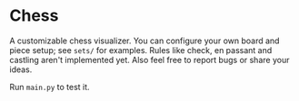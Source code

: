 # Chess
A customizable chess visualizer.
You can configure your own board and piece setup; see ```sets/``` for examples.
Rules like check, en passant and castling aren't implemented yet.
Also feel free to report bugs or share your ideas.

Run ```main.py``` to test it.
